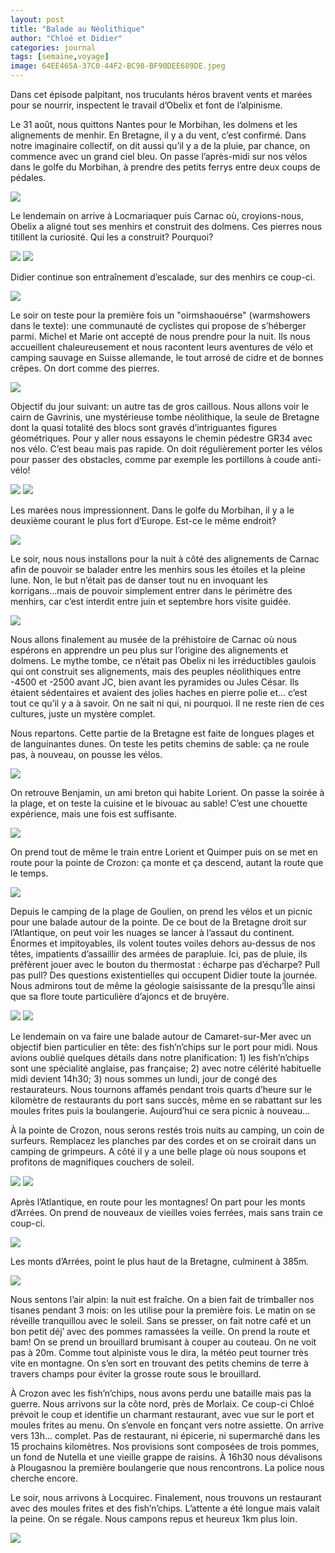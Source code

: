```yaml
---
layout: post
title: "Balade au Néolithique"
author: "Chloé et Didier"
categories: journal
tags: [semaine,voyage]
image: 64EE465A-37C0-44F2-BC98-BF90DEE689DE.jpeg
---
```


Dans cet épisode palpitant, nos truculants héros bravent vents et marées pour se nourrir, inspectent le travail d’Obelix et font de l’alpinisme.

Le 31 août, nous quittons Nantes pour le Morbihan, les dolmens et les alignements de menhir. 
En Bretagne, il y a du vent, c’est confirmé. Dans notre imaginaire collectif, on dit aussi qu’il y a de la pluie, par chance, on commence avec un grand ciel bleu. On passe l’après-midi sur nos vélos dans le golfe du Morbihan, à prendre des petits ferrys entre deux coups de pédales.

<img src="/assets/img/8D51698C-CD0E-483B-8C16-1A78AD20EAF3.jpeg">

Le lendemain on arrive à Locmariaquer puis Carnac où, croyions-nous, Obelix a aligné tout ses menhirs et construit des dolmens. Ces pierres nous titillent la curiosité. Qui les a construit? Pourquoi?

<img src="/assets/img/9897F360-2EF8-44CB-A134-4C4CAD25C0CC.jpeg">

<img src="/assets/img/4C9D65E2-2E8A-4765-9C43-F1FE15547442.jpeg">

Didier continue son entraînement d’escalade, sur des menhirs ce coup-ci.

<img src="/assets/img/EF82AA67-4597-4C02-8070-957EF4AC7BA8.jpeg">

Le soir on teste pour la première fois un "oirmshaouérse" (warmshowers dans le texte): une communauté de cyclistes qui propose de s’héberger parmi. Michel et Marie ont accepté de nous prendre pour la nuit. Ils nous accueillent chaleureusement et nous racontent leurs aventures de vélo et camping sauvage en Suisse allemande, le tout arrosé de cidre et de bonnes crêpes. On dort comme des pierres.

<img src="/assets/img/08E70AF5-3350-4828-ACC4-65BEFDB4EFEF.jpeg">

Objectif du jour suivant: un autre tas de gros caillous. Nous allons voir le cairn de Gavrinis, une mystérieuse tombe néolithique, la seule de Bretagne dont la quasi totalité des blocs sont gravés d’intriguantes figures géométriques. Pour y aller nous essayons le chemin pédestre GR34 avec nos vélo. C’est beau mais pas rapide. On doit régulièrement porter les vélos pour passer des obstacles, comme par exemple les portillons à coude anti-vélo!

<img src="/assets/img/1F91D993-E714-44A5-9109-202B2ADF8336.jpeg">

<img src="/assets/img/2B5A7872-AD04-45A3-BC8A-2AF21359277F.jpeg">

Les marées nous impressionnent. Dans le golfe du Morbihan, il y a le deuxième courant le plus fort d’Europe. Est-ce le même endroit?

<img src="/assets/img/56CD23F3-A3F9-40E2-93B6-017771A9828F.jpeg">

Le soir, nous nous installons pour la nuit à côté des alignements de Carnac afin de pouvoir se balader entre les menhirs sous les étoiles et la pleine lune. Non, le but n’était pas de danser tout nu en invoquant les korrigans...mais de pouvoir simplement entrer dans le périmètre des menhirs, car c’est interdit entre juin et septembre hors visite guidée.

<img src="/assets/img/6C200749-E2A7-4DC4-A794-6320DFFA200A.jpeg">

Nous allons finalement au musée de la préhistoire de Carnac où nous espérons en apprendre un peu plus sur l’origine des alignements et dolmens. Le mythe tombe, ce n’était pas Obelix ni les irréductibles gaulois qui ont construit ses alignements, mais des peuples néolithiques entre -4500 et -2500 avant JC, bien avant les pyramides ou Jules César. Ils étaient sédentaires et avaient des jolies haches en pierre polie et... c’est tout ce qu’il y a à savoir. On ne sait ni qui, ni pourquoi. Il ne reste rien de ces cultures, juste un mystère complet.

Nous repartons. Cette partie de la Bretagne est faite de longues plages et de languinantes dunes. On teste les petits chemins de sable: ça ne roule pas, à nouveau, on pousse les vélos.

<img src="/assets/img/5E3743D7-6676-48CF-BEFC-6AB1BD2F3626.jpeg">

On retrouve Benjamin, un ami breton qui habite Lorient. On passe la soirée à la plage, et on teste la cuisine et le bivouac au sable! C’est une chouette expérience, mais une fois est suffisante.

<img src="/assets/img/F8E2E643-C138-49FC-86B1-85898FF5B70C.jpeg">

On prend tout de même le train entre Lorient et Quimper puis on se met en route pour la pointe de Crozon: ça monte et ça descend, autant la route que le temps.

<img src="/assets/img/1205BE0C-DD27-4AAF-B4B7-E20BC18CC020.jpeg">

Depuis le camping de la plage de Goulien, on prend les vélos et un picnic pour une balade autour de la pointe. De ce bout de la Bretagne droit sur l’Atlantique, on peut voir les nuages se lancer à l’assaut du continent. Énormes et impitoyables, ils volent toutes voiles dehors au-dessus de nos têtes, impatients d’assaillir des armées de parapluie. Ici, pas de pluie, ils préfèrent jouer avec le bouton du thermostat : écharpe pas d’écharpe? Pull pas pull? Des questions existentielles qui occupent Didier toute la journée. Nous admirons tout de même la géologie saisissante de la presqu’Île ainsi que sa flore toute particulière d’ajoncs et de bruyère.

<img src="/assets/img/32FAEF28-171D-4E34-864A-C53A8B1A4039.jpeg">

<img src="/assets/img/419E44BD-EF21-41C8-BD45-1888601D7B15.jpeg">

Le lendemain on va faire une balade autour de Camaret-sur-Mer avec un objectif bien particulier en tête: des fish’n’chips sur le port pour midi. Nous avions oublié quelques détails dans notre planification: 1) les fish’n’chips sont une spécialité anglaise, pas française; 2) avec notre célérité habituelle midi devient 14h30; 3) nous sommes un lundi, jour de congé des restaurateurs. Nous tournons affamés pendant trois quarts d’heure sur le kilomètre de restaurants du port sans succès, même en se rabattant sur les moules frites puis la boulangerie. Aujourd’hui ce sera picnic à nouveau...

À la pointe de Crozon, nous serons restés trois nuits au camping, un coin de surfeurs. Remplacez les planches par des cordes et on se croirait dans un camping de grimpeurs. A côté il y a une belle plage où nous soupons et profitons de magnifiques couchers de soleil.

<img src="/assets/img/328F1762-ED22-4EEB-B237-44B1D1D59BB8.jpeg">

<img src="/assets/img/F0B1F2FC-F663-40AE-B4AD-005660BA499C.jpeg">

Après l’Atlantique, en route pour les montagnes! On part pour les monts d’Arrées. On prend de nouveaux de vieilles voies ferrées, mais sans train ce coup-ci.

<img src="/assets/img/8944169E-8826-4B1E-B94B-F55130C78CBC.jpeg">

Les monts d’Arrées, point le plus haut de la Bretagne, culminent à 385m. 

<img src="/assets/img/CDE79DBB-9554-4FF8-B979-D0C8BEBCEC2D.jpeg">

Nous sentons l’air alpin: la nuit est fraîche. On a bien fait de trimballer nos tisanes pendant 3 mois: on les utilise pour la première fois. Le matin on se réveille tranquillou avec le soleil. Sans se presser, on fait notre café et un bon petit déj’ avec des pommes ramassées la veille. On prend la route et bam! On se prend un brouillard brumisant à couper au couteau. On ne voit pas à 20m. Comme tout alpiniste vous le dira, la météo peut tourner très vite en montagne. On s’en sort en trouvant des petits chemins de terre à travers champs pour éviter la grosse route sous le brouillard.



À Crozon avec les fish’n’chips, nous avons perdu une bataille mais pas la guerre. Nous arrivons sur la côte nord, près de Morlaix. Ce coup-ci Chloé prévoit le coup et identifie un charmant restaurant, avec vue sur le port et moules frites au menu. On s’envole en fonçant vers notre assiette. On arrive vers 13h... complet. Pas de restaurant, ni épicerie, ni supermarché dans les 15 prochains kilomètres. Nos provisions sont composées de trois pommes, un fond de Nutella et une vieille grappe de raisins. À 16h30 nous dévalisons à Plougasnou la première boulangerie que nous rencontrons. La police nous cherche encore.

Le soir, nous arrivons à Locquirec. Finalement, nous trouvons un restaurant avec des moules frites et des fish’n’chips. L’attente a été longue mais valait la peine. On se régale. Nous campons repus et heureux 1km plus loin.

 <img src="/assets/img/D70AC6AC-D67A-4FB9-98C9-D2D0C5BE97AF.jpeg">
